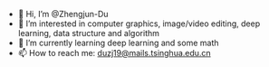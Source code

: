 - 👋 Hi, I’m @Zhengjun-Du
- 👀 I’m interested in computer graphics, image/video editing, deep learning, data structure and algorithm
- 🌱 I’m currently learning deep learning and some math
- 📫 How to reach me: duzj19@mails.tsinghua.edu.cn

<!---
Zhengjun-Du/Zhengjun-Du is a ✨ special ✨ repository because its `README.md` (this file) appears on your GitHub profile.
You can click the Preview link to take a look at your changes.
--->
